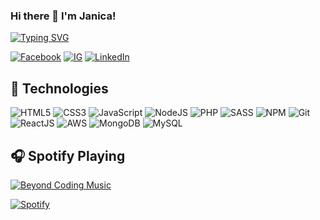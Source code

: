 ### Hi there 👋 I'm Janica!
[![Typing SVG](https://readme-typing-svg.herokuapp.com?lines=Nice+to+meet+you!;I'm+a+Full+Stack+Developer;Taking+up+Master+of+Business+%26+Science+degree;at+Rutgers+University;and+I'm+a+Entrepreneur)](https://git.io/typing-svg)

[![Facebook](https://img.shields.io/badge/Facebook-%231877F2.svg?&style=flat-square&logo=facebook&logoColor=white)](https://www.facebook.com/jlimpin613/) [![IG](https://img.shields.io/badge/Instagram-%23E1306C.svg?&style=flat-square&logo=instagram&logoColor=white)](https://www.instagram.com/janica_dino/) [![LinkedIn](https://img.shields.io/badge/LinkedIn-%230077B5.svg?&style=flat-square&logo=linkedin&logoColor=white)](https://www.linkedin.com/in/janica-dino-58a3a71a1/)
## 🔧 Technologies
![HTML5](https://img.icons8.com/color/30/html-5.png)
![CSS3](https://img.icons8.com/color/30/css3.png)
![JavaScript](https://img.icons8.com/color/30/javascript.png)
![NodeJS](https://img.icons8.com/color/30/nodejs.png)
![PHP](https://img.icons8.com/color/30/php.png)
![SASS](https://img.icons8.com/color/30/sass.png)
![NPM](https://img.icons8.com/color/30/npm.png)
![Git](https://img.icons8.com/color/30/git.png)
![ReactJS](https://img.icons8.com/color/30/react-native.png)
![AWS](https://img.icons8.com/color/30/000000/amazon-web-services.png)
![MongoDB](https://img.icons8.com/color/30/000000/mongodb.png)
![MySQL](https://img.icons8.com/color/30/000000/mysql-logo.png)

## 🎧 Spotify Playing

[![Beyond Coding Music](https://img.shields.io/badge/Beyond%20Coding-%231DB954.svg?&style=flat-square&logo=spotify&logoColor=white)](https://open.spotify.com/playlist/0zM94RfkhhsKk2oxXBSPsZ)

[![Spotify](https://spotify-github-profile.vercel.app/api/view.svg?uid=12168898153&cover_image=true&theme=natemoo-re)](https://open.spotify.com/user/12168898153)

<!--
**jdino613/jdino613** is a ✨ _special_ ✨ repository because its `README.md` (this file) appears on your GitHub profile.

Here are some ideas to get you started:

- 🔭 I’m currently working on ...
- 🌱 I’m currently learning ...
- 👯 I’m looking to collaborate on ...
- 🤔 I’m looking for help with ...
- 💬 Ask me about ...
- 📫 How to reach me: ...
- 😄 Pronouns: ...
- ⚡ Fun fact: ...
-->